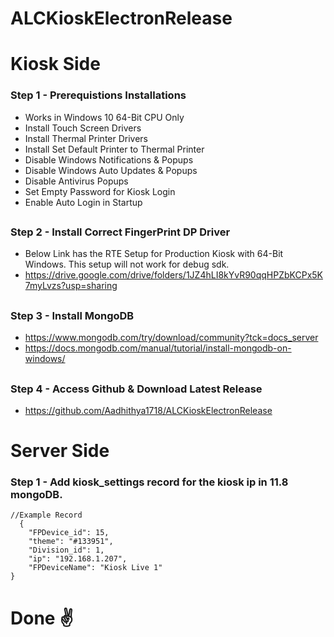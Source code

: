 # ALCKioskElectronRelease

# Kiosk Side

### Step 1 - Prerequistions Installations
* Works in Windows 10 64-Bit CPU Only
* Install Touch Screen Drivers
* Install Thermal Printer Drivers
* Install Set Default Printer to Thermal Printer
* Disable Windows Notifications & Popups
* Disable Windows Auto Updates & Popups
* Disable Antivirus Popups
* Set Empty Password for Kiosk Login
* Enable Auto Login in Startup
##
### Step 2 - Install Correct FingerPrint DP Driver
* Below Link has the RTE Setup for Production Kiosk with 64-Bit Windows. This setup will not work for debug sdk.
* https://drive.google.com/drive/folders/1JZ4hLI8kYvR90qqHPZbKCPx5K7myLvzs?usp=sharing
##
### Step 3 - Install MongoDB
* https://www.mongodb.com/try/download/community?tck=docs_server
* https://docs.mongodb.com/manual/tutorial/install-mongodb-on-windows/
##
### Step 4 - Access Github & Download Latest Release
* https://github.com/Aadhithya1718/ALCKioskElectronRelease
##
# Server Side
### Step 1 - Add kiosk_settings record for the kiosk ip in 11.8 mongoDB.
```
//Example Record
  {
    "FPDevice_id": 15,
    "theme": "#133951",
    "Division_id": 1,
    "ip": "192.168.1.207",
    "FPDeviceName": "Kiosk Live 1"
}
```
##
# Done ✌️
##
